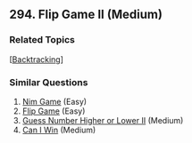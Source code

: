 <!--|This file generated by command(leetcode description); DO NOT EDIT.    |-->
<!--+----------------------------------------------------------------------+-->
<!--|@author    Openset <openset.wang@gmail.com>                           |-->
<!--|@link      https://github.com/openset                                 |-->
<!--|@home      https://github.com/openset/leetcode                        |-->
<!--+----------------------------------------------------------------------+-->

## 294. Flip Game II (Medium)



### Related Topics
  [[Backtracking](https://github.com/openset/leetcode/tree/master/tag/backtracking/README.md)]

### Similar Questions
  1. [Nim Game](https://github.com/openset/leetcode/tree/master/problems/nim-game) (Easy)
  1. [Flip Game](https://github.com/openset/leetcode/tree/master/problems/flip-game) (Easy)
  1. [Guess Number Higher or Lower II](https://github.com/openset/leetcode/tree/master/problems/guess-number-higher-or-lower-ii) (Medium)
  1. [Can I Win](https://github.com/openset/leetcode/tree/master/problems/can-i-win) (Medium)
